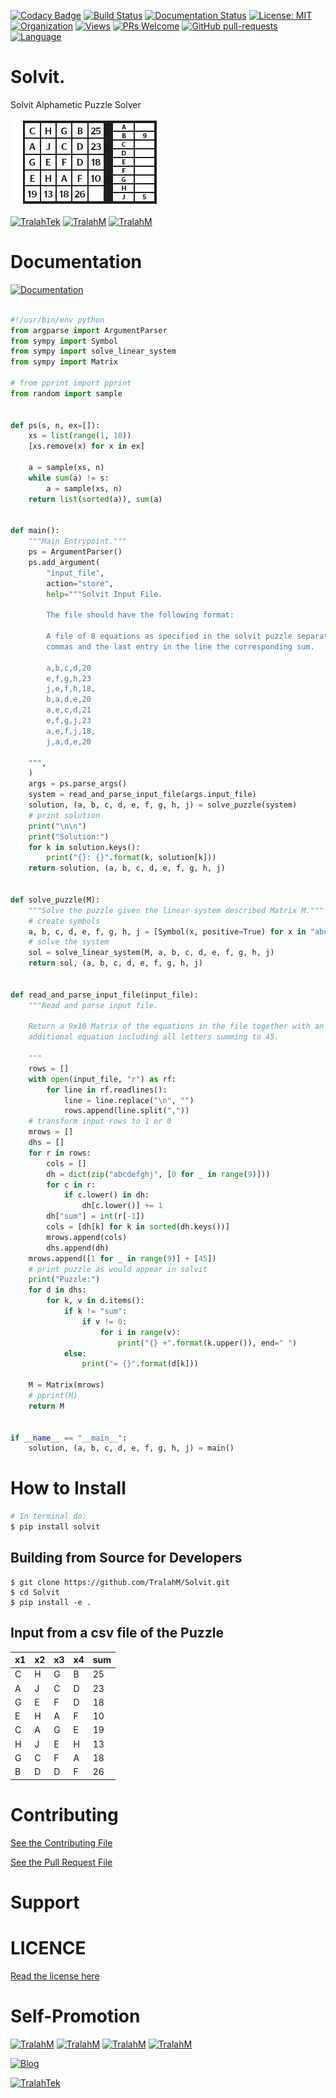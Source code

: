 [![Codacy Badge](https://api.codacy.com/project/badge/Grade/54598e49ab754b6a9451717613ae872f)](https://app.codacy.com/manual/musyoki.tralah/Solvit?utm_source=github.com&utm_medium=referral&utm_content=TralahM/Solvit&utm_campaign=Badge_Grade_Dashboard)
[![Build Status](https://travis-ci.com/TralahM/Solvit.svg?branch=master)](https://travis-ci.com/TralahM/Solvit)
[![Documentation Status](https://readthedocs.org/projects/Solvit/badge/?version=latest)](https://Solvit.readthedocs.io/en/latest/?badge=latest)
[![License: MIT](https://img.shields.io/badge/License-MIT-green.svg)](https://opensource.org/licenses/MIT)
[![Organization](https://img.shields.io/badge/Org-TralahTek-blue.svg)](https://github.com/TralahTek)
[![Views](http://hits.dwyl.io/TralahM/Solvit.svg)](http://dwyl.io/TralahM/Solvit)
[![PRs Welcome](https://img.shields.io/badge/PRs-Welcome-brightgreen.svg?style=flat-square)](https://github.com/TralahM/Solvit/pull/)
[![GitHub pull-requests](https://img.shields.io/badge/Issues-pr-red.svg?style=flat-square)](https://github.com/TralahM/Solvit/pull/)
[![Language](https://img.shields.io/badge/Language-python-3572A5.svg)](https://github.com/TralahM)

# Solvit.

Solvit Alphametic Puzzle Solver

![Puzzle](solvit.png)

[![TralahTek](https://img.shields.io/badge/Organization-TralahTek-black.svg?style=for-the-badge)](https://github.com/TralahTek)
[![TralahM](https://img.shields.io/badge/Engineer-TralahM-blue.svg?style=for-the-badge)](https://github.com/TralahM)
[![TralahM](https://img.shields.io/badge/Maintainer-TralahM-green.svg?style=for-the-badge)](https://github.com/TralahM)

# Documentation

[![Documentation](https://img.shields.io/badge/Docs-Solvit-blue.svg?style=for-the-badge)](https://github.com/TralahM/Solvit)


```python

#!/usr/bin/env python
from argparse import ArgumentParser
from sympy import Symbol
from sympy import solve_linear_system
from sympy import Matrix

# from pprint import pprint
from random import sample


def ps(s, n, ex=[]):
    xs = list(range(1, 10))
    [xs.remove(x) for x in ex]

    a = sample(xs, n)
    while sum(a) != s:
        a = sample(xs, n)
    return list(sorted(a)), sum(a)


def main():
    """Main Entrypoint."""
    ps = ArgumentParser()
    ps.add_argument(
        "input_file",
        action="store",
        help="""Solvit Input File.

        The file should have the following format:

        A file of 8 equations as specified in the solvit puzzle separated by
        commas and the last entry in the line the corresponding sum.

        a,b,c,d,20
        e,f,g,h,23
        j,e,f,h,18,
        b,a,d,e,20
        a,e,c,d,21
        e,f,g,j,23
        a,e,f,j,18,
        j,a,d,e,20

    """,
    )
    args = ps.parse_args()
    system = read_and_parse_input_file(args.input_file)
    solution, (a, b, c, d, e, f, g, h, j) = solve_puzzle(system)
    # print solution
    print("\n\n")
    print("Solution:")
    for k in solution.keys():
        print("{}: {}".format(k, solution[k]))
    return solution, (a, b, c, d, e, f, g, h, j)


def solve_puzzle(M):
    """Solve the puzzle given the linear system described Matrix M."""
    # create symbols
    a, b, c, d, e, f, g, h, j = [Symbol(x, positive=True) for x in "abcdefghj"]
    # solve the system
    sol = solve_linear_system(M, a, b, c, d, e, f, g, h, j)
    return sol, (a, b, c, d, e, f, g, h, j)


def read_and_parse_input_file(input_file):
    """Read and parse input file.

    Return a 9x10 Matrix of the equations in the file together with an
    additional equation including all letters summing to 45.

    """
    rows = []
    with open(input_file, "r") as rf:
        for line in rf.readlines():
            line = line.replace("\n", "")
            rows.append(line.split(","))
    # transform input rows to 1 or 0
    mrows = []
    dhs = []
    for r in rows:
        cols = []
        dh = dict(zip("abcdefghj", [0 for _ in range(9)]))
        for c in r:
            if c.lower() in dh:
                dh[c.lower()] += 1
        dh["sum"] = int(r[-1])
        cols = [dh[k] for k in sorted(dh.keys())]
        mrows.append(cols)
        dhs.append(dh)
    mrows.append([1 for _ in range(9)] + [45])
    # print puzzle as would appear in solvit
    print("Puzzle:")
    for d in dhs:
        for k, v in d.items():
            if k != "sum":
                if v != 0:
                    for i in range(v):
                        print("{} +".format(k.upper()), end=" ")
            else:
                print("= {}".format(d[k]))

    M = Matrix(mrows)
    # pprint(M)
    return M


if __name__ == "__main__":
    solution, (a, b, c, d, e, f, g, h, j) = main()

```

# How to Install
```bash
# In terminal do:
$ pip install solvit
```

## Building from Source for Developers

```console
$ git clone https://github.com/TralahM/Solvit.git
$ cd Solvit
$ pip install -e .
```


## Input from a csv file of the Puzzle

| x1 | x2 | x3 | x4 | sum |
|----|----|----|----|-----|
| C  | H  | G  | B  | 25  |
| A  | J  | C  | D  | 23  |
| G  | E  | F  | D  | 18  |
| E  | H  | A  | F  | 10  |
| C  | A  | G  | E  | 19  |
| H  | J  | E  | H  | 13  |
| G  | C  | F  | A  | 18  |
| B  | D  | D  | F  | 26  |

# Contributing
[See the Contributing File](CONTRIBUTING.rst)


[See the Pull Request File](PULL_REQUEST_TEMPLATE.md)


# Support

# LICENCE

[Read the license here](LICENSE)


# Self-Promotion

[![TralahM](https://img.shields.io/badge/Twitter-TralahM-blue.svg?style=for-the-badge)](https://twitter.com/TralahM)
[![TralahM](https://img.shields.io/badge/Github-TralahM-black.svg?style=for-the-badge)](https://github.com/TralahM)
[![TralahM](https://img.shields.io/badge/Kaggle-TralahM-purple.svg?style=for-the-badge)](https://kaggle.com/TralahM)
[![TralahM](https://img.shields.io/badge/LinkedIn-TralahM-red.svg?style=for-the-badge)](https://linkedin.com/in/TralahM)


[![Blog](https://img.shields.io/badge/Blog-tralahm.tralahtek.com-blue.svg?style=for-the-badge)](https://tralahm.tralahtek.com)


[![TralahTek](https://img.shields.io/badge/Organization-TralahTek-cyan.svg?style=for-the-badge)](https://tralahtek.com)



